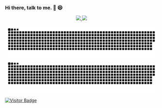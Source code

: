 ### Hi there, talk to me. 👋 😄
 <div align="center">
  <a href="https://github.com/Leonardo-Ferreira-costa">
  <img height="160em" src="https://github-readme-stats.vercel.app/api?username=Leonardo-Ferreira-costa&show_icons=true&theme=github_dark&include_all_commits=true&count_private=true"/>
  <img height="160em" src="https://github-readme-stats.vercel.app/api/top-langs/?username=Leonardo-Ferreira-costa&layout=compact&langs_count=16&theme=github_dark"/>
</div>
  <div align="center">
<!-- 
[![Top Langs](https://github-readme-stats.vercel.app/api/top-langs/?username=leonardo-ferreira-costa&layout=compact)](https://github.com/leonardo-ferreira-costa/github-readme-stats)
-->

![github contribution grid snake animation](https://raw.githubusercontent.com/Leonardo-Ferreira-costa/Leonardo-Ferreira-costa/output/github-contribution-grid-snake-dark.svg#gh-dark-mode-only)![github contribution grid snake animation](https://raw.githubusercontent.com/Leonardo-Ferreira-costa/Leonardo-Ferreira-costa/output/github-contribution-grid-snake.svg#gh-light-mode-only)
 </div>

 ![Visitor Badge](https://visitor-badge.laobi.icu/badge?page_id=leonardo-ferreira-costa)


<!--
**Leonardo-Ferreira-costa/Leonardo-Ferreira-costa** is a ✨ _special_ ✨ repository because its `README.md` (this file) appears on your GitHub profile.

Here are some ideas to get you started:

- 🔭 I’m currently working on ...
- 🌱 I’m currently learning ...
- 👯 I’m looking to collaborate on ...
- 🤔 I’m looking for help with ...
- 💬 Ask me about ...
- 📫 How to reach me: ...
- 😄 Pronouns: ...
- ⚡ Fun fact: ...
-->

